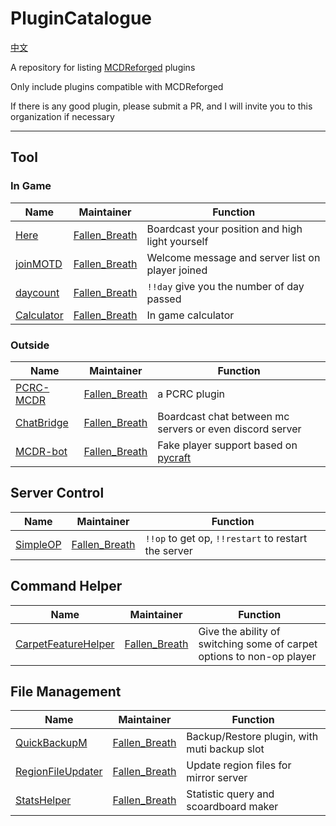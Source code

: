 # PluginCatalogue
[中文](https://github.com/MCDReforged-Plugins/PluginCatalogue/blob/master/readme_cn.md)

A repository for listing [MCDReforged](https://github.com/Fallen-Breath/MCDReforged) plugins

Only include plugins compatible with MCDReforged

If there is any good plugin, please submit a PR, and I will invite you to this organization if necessary

--------

## Tool

### In Game

| Name                                                 | Maintainer                                        | Function                                         |
| ---------------------------------------------------- | ------------------------------------------------- | ------------------------------------------------ |
| [Here](https://github.com/TISUnion/Here)             | [Fallen_Breath](https://github.com/Fallen-Breath) | Boardcast your position and high light yourself  |
| [joinMOTD](https://github.com/TISUnion/joinMOTD)     | [Fallen_Breath](https://github.com/Fallen-Breath) | Welcome message and server list on player joined |
| [daycount](https://github.com/TISUnion/daycount)     | [Fallen_Breath](https://github.com/Fallen-Breath) | `!!day` give you the number of day passed        |
| [Calculator](https://github.com/TISUnion/Calculator) | [Fallen_Breath](https://github.com/Fallen-Breath) | In game calculator                               |

### Outside

| Name                                                        | Maintainer                                        | Function                                                     |
| ----------------------------------------------------------- | ------------------------------------------------- | ------------------------------------------------------------ |
| [PCRC-MCDR](https://github.com/TISUnion/PCRC-MCDR)          | [Fallen_Breath](https://github.com/Fallen-Breath) | a PCRC plugin                                                |
| [ChatBridge](https://github.com/TISUnion/ChatBridge)        | [Fallen_Breath](https://github.com/Fallen-Breath) | Boardcast chat between mc servers or even discord server     |
| [MCDR-bot](https://github.com/MCDReforged-Plugins/MCDR-bot) | [Fallen_Breath](https://github.com/Fallen-Breath) | Fake player support based on [pycraft](https://github.com/ammaraskar/pyCraft) |

## Server Control

| Name                                                        | Maintainer                                        | Function                                            |
| ----------------------------------------------------------- | ------------------------------------------------- | --------------------------------------------------- |
| [SimpleOP](https://github.com/MCDReforged-Plugins/SimpleOP) | [Fallen_Breath](https://github.com/Fallen-Breath) | `!!op` to get op, `!!restart` to restart the server |

## Command Helper

| Name                                                         | Maintainer                                        | Function                                                     |
| ------------------------------------------------------------ | ------------------------------------------------- | ------------------------------------------------------------ |
| [CarpetFeatureHelper](https://github.com/TISUnion/CarpetFeatureHelper) | [Fallen_Breath](https://github.com/Fallen-Breath) | Give the ability of switching some of carpet options to non-op player |

## File Management

| Name                                                         | Maintainer                                        | Function                                     |
| ------------------------------------------------------------ | ------------------------------------------------- | -------------------------------------------- |
| [QuickBackupM](https://github.com/TISUnion/QuickBackupM)     | [Fallen_Breath](https://github.com/Fallen-Breath) | Backup/Restore plugin, with muti backup slot |
| [RegionFileUpdater](https://github.com/TISUnion/RegionFileUpdater) | [Fallen_Breath](https://github.com/Fallen-Breath) | Update region files for mirror server        |
| [StatsHelper](https://github.com/TISUnion/StatsHelper)       | [Fallen_Breath](https://github.com/Fallen-Breath) | Statistic query and scoardboard maker        |

